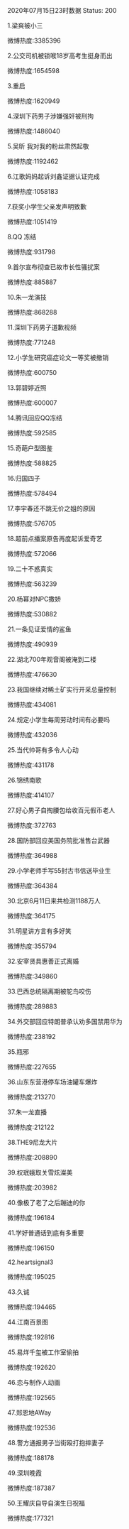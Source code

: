 2020年07月15日23时数据
Status: 200

1.梁爽被小三

微博热度:3385396

2.公交司机被锁喉18岁高考生挺身而出

微博热度:1654598

3.重启

微博热度:1620949

4.深圳下药男子涉嫌强奸被刑拘

微博热度:1486040

5.吴昕 我对我的粉丝肃然起敬

微博热度:1192462

6.江歌妈妈起诉刘鑫证据认证完成

微博热度:1058183

7.获奖小学生父亲发声明致歉

微博热度:1051419

8.QQ 冻结

微博热度:931798

9.首尔宣布彻查已故市长性骚扰案

微博热度:885887

10.朱一龙演技

微博热度:868288

11.深圳下药男子道歉视频

微博热度:771248

12.小学生研究癌症论文一等奖被撤销

微博热度:600750

13.郭碧婷近照

微博热度:600007

14.腾讯回应QQ冻结

微博热度:592585

15.奇葩户型图鉴

微博热度:588825

16.归国四子

微博热度:578494

17.李宇春还不跳无价之姐的原因

微博热度:576705

18.超前点播案原告再度起诉爱奇艺

微博热度:572066

19.二十不惑真实

微博热度:563239

20.杨幂对NPC撒娇

微博热度:530882

21.一条见证爱情的鲨鱼

微博热度:490939

22.湖北700年观音阁被淹到二楼

微博热度:476630

23.我国继续对稀土矿实行开采总量控制

微博热度:434081

24.规定小学生每周劳动时间有必要吗

微博热度:432036

25.当代帅哥有多令人心动

微博热度:431178

26.锦绣南歌

微博热度:414107

27.好心男子自掏腰包给收百元假币老人

微博热度:372763

28.国防部回应美国务院批准售台武器

微博热度:364988

29.小学老师手写55封古书信送毕业生

微博热度:364384

30.北京6月11日来共检测1188万人

微博热度:364175

31.明星讲方言有多好笑

微博热度:355794

32.安宰贤具惠善正式离婚

微博热度:349860

33.巴西总统隔离期被鸵鸟咬伤

微博热度:289883

34.外交部回应特朗普承认劝多国禁用华为

微博热度:238192

35.瓶邪

微博热度:227655

36.山东东营港停车场油罐车爆炸

微博热度:213270

37.朱一龙直播

微博热度:212122

38.THE9尼龙大片

微博热度:208890

39.权珉娥取关雪炫澯美

微博热度:203982

40.像极了老了之后蹦迪的你

微博热度:196184

41.学好普通话到底有多重要

微博热度:196150

42.heartsignal3

微博热度:195025

43.久诚

微博热度:194465

44.江南百景图

微博热度:192816

45.易烊千玺被工作室偷拍

微博热度:192620

46.恋与制作人动画

微博热度:192565

47.郑恩地AWay

微博热度:192536

48.警方通报男子当街殴打抱摔妻子

微博热度:188178

49.深圳晚霞

微博热度:187387

50.王耀庆自导自演生日祝福

微博热度:177321

